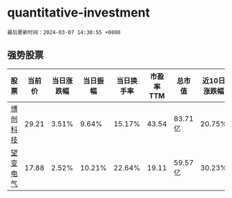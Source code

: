 # quantitative-investment

`最后更新时间：2024-03-07 14:30:55 +0800`

## 强势股票

|股票|当前价|当日涨跌幅|当日振幅|当日换手率|市盈率TTM|总市值|近10日涨跌幅|
|----|----|----|----|----|----|----|----|
|[博创科技](https://xueqiu.com/S/SZ300548)|29.21|3.51%|9.64%|15.17%|43.54|83.71亿|20.75%|
|[望变电气](https://xueqiu.com/S/SH603191)|17.88|2.52%|10.21%|22.64%|19.11|59.57亿|30.23%|
